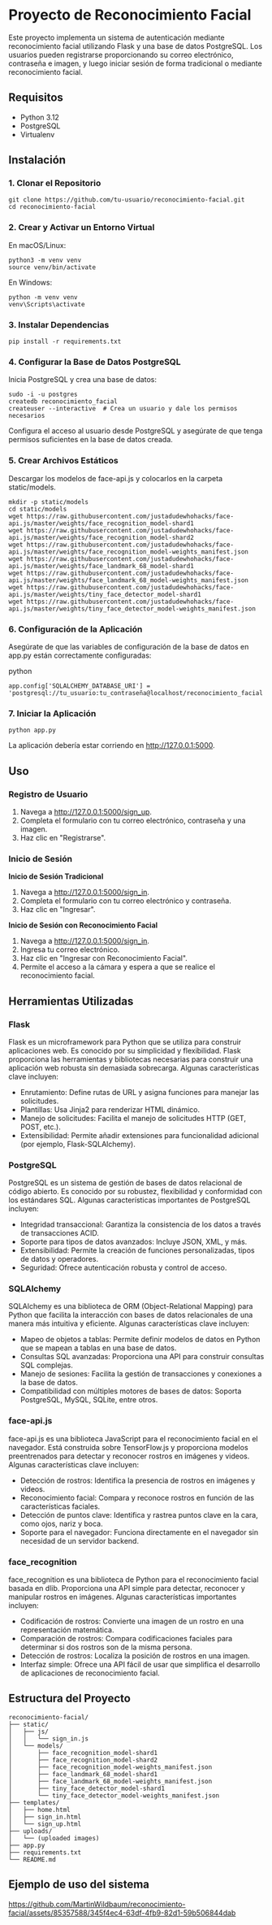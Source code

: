 # Proyecto de Reconocimiento Facial

Este proyecto implementa un sistema de autenticación mediante reconocimiento facial utilizando Flask y una base de datos PostgreSQL. Los usuarios pueden registrarse proporcionando su correo electrónico, contraseña e imagen, y luego iniciar sesión de forma tradicional o mediante reconocimiento facial.

## Requisitos

- Python 3.12
- PostgreSQL
- Virtualenv

## Instalación

### 1. Clonar el Repositorio

```
git clone https://github.com/tu-usuario/reconocimiento-facial.git
cd reconocimiento-facial
```
### 2. Crear y Activar un Entorno Virtual
En macOS/Linux:

```
python3 -m venv venv
source venv/bin/activate
```
En Windows:

```
python -m venv venv
venv\Scripts\activate
```

### 3. Instalar Dependencias

```
pip install -r requirements.txt
```

### 4. Configurar la Base de Datos PostgreSQL
Inicia PostgreSQL y crea una base de datos:

```
sudo -i -u postgres
createdb reconocimiento_facial
createuser --interactive  # Crea un usuario y dale los permisos necesarios
```
Configura el acceso al usuario desde PostgreSQL y asegúrate de que tenga permisos suficientes en la base de datos creada.

### 5. Crear Archivos Estáticos
Descargar los modelos de face-api.js y colocarlos en la carpeta static/models.

```
mkdir -p static/models
cd static/models
wget https://raw.githubusercontent.com/justadudewhohacks/face-api.js/master/weights/face_recognition_model-shard1
wget https://raw.githubusercontent.com/justadudewhohacks/face-api.js/master/weights/face_recognition_model-shard2
wget https://raw.githubusercontent.com/justadudewhohacks/face-api.js/master/weights/face_recognition_model-weights_manifest.json
wget https://raw.githubusercontent.com/justadudewhohacks/face-api.js/master/weights/face_landmark_68_model-shard1
wget https://raw.githubusercontent.com/justadudewhohacks/face-api.js/master/weights/face_landmark_68_model-weights_manifest.json
wget https://raw.githubusercontent.com/justadudewhohacks/face-api.js/master/weights/tiny_face_detector_model-shard1
wget https://raw.githubusercontent.com/justadudewhohacks/face-api.js/master/weights/tiny_face_detector_model-weights_manifest.json
```
### 6. Configuración de la Aplicación
Asegúrate de que las variables de configuración de la base de datos en app.py están correctamente configuradas:

python
```
app.config['SQLALCHEMY_DATABASE_URI'] = 'postgresql://tu_usuario:tu_contraseña@localhost/reconocimiento_facial'
```
### 7. Iniciar la Aplicación

```
python app.py
```
La aplicación debería estar corriendo en http://127.0.0.1:5000.

## Uso
### Registro de Usuario
1. Navega a http://127.0.0.1:5000/sign_up.
2. Completa el formulario con tu correo electrónico, contraseña y una imagen.
3. Haz clic en "Registrarse".
### Inicio de Sesión

**Inicio de Sesión Tradicional**
1. Navega a http://127.0.0.1:5000/sign_in.
2. Completa el formulario con tu correo electrónico y contraseña.
3. Haz clic en "Ingresar".

**Inicio de Sesión con Reconocimiento Facial**
1. Navega a http://127.0.0.1:5000/sign_in.
2. Ingresa tu correo electrónico.
3. Haz clic en "Ingresar con Reconocimiento Facial".
4. Permite el acceso a la cámara y espera a que se realice el reconocimiento facial.
## Herramientas Utilizadas
### Flask
Flask es un microframework para Python que se utiliza para construir aplicaciones web. Es conocido por su simplicidad y flexibilidad. Flask proporciona las herramientas y bibliotecas necesarias para construir una aplicación web robusta sin demasiada sobrecarga. Algunas características clave incluyen:

- Enrutamiento: Define rutas de URL y asigna funciones para manejar las solicitudes.
- Plantillas: Usa Jinja2 para renderizar HTML dinámico.
- Manejo de solicitudes: Facilita el manejo de solicitudes HTTP (GET, POST, etc.).
- Extensibilidad: Permite añadir extensiones para funcionalidad adicional (por ejemplo, Flask-SQLAlchemy).
### PostgreSQL
PostgreSQL es un sistema de gestión de bases de datos relacional de código abierto. Es conocido por su robustez, flexibilidad y conformidad con los estándares SQL. Algunas características importantes de PostgreSQL incluyen:

- Integridad transaccional: Garantiza la consistencia de los datos a través de transacciones ACID.
- Soporte para tipos de datos avanzados: Incluye JSON, XML, y más.
- Extensibilidad: Permite la creación de funciones personalizadas, tipos de datos y operadores.
- Seguridad: Ofrece autenticación robusta y control de acceso.
### SQLAlchemy
SQLAlchemy es una biblioteca de ORM (Object-Relational Mapping) para Python que facilita la interacción con bases de datos relacionales de una manera más intuitiva y eficiente. Algunas características clave incluyen:

- Mapeo de objetos a tablas: Permite definir modelos de datos en Python que se mapean a tablas en una base de datos.
- Consultas SQL avanzadas: Proporciona una API para construir consultas SQL complejas.
- Manejo de sesiones: Facilita la gestión de transacciones y conexiones a la base de datos.
- Compatibilidad con múltiples motores de bases de datos: Soporta PostgreSQL, MySQL, SQLite, entre otros.
### face-api.js
face-api.js es una biblioteca JavaScript para el reconocimiento facial en el navegador. Está construida sobre TensorFlow.js y proporciona modelos preentrenados para detectar y reconocer rostros en imágenes y videos. Algunas características clave incluyen:

- Detección de rostros: Identifica la presencia de rostros en imágenes y videos.
- Reconocimiento facial: Compara y reconoce rostros en función de las características faciales.
- Detección de puntos clave: Identifica y rastrea puntos clave en la cara, como ojos, nariz y boca.
- Soporte para el navegador: Funciona directamente en el navegador sin necesidad de un servidor backend.
### face_recognition
face_recognition es una biblioteca de Python para el reconocimiento facial basada en dlib. Proporciona una API simple para detectar, reconocer y manipular rostros en imágenes. Algunas características importantes incluyen:

- Codificación de rostros: Convierte una imagen de un rostro en una representación matemática.
- Comparación de rostros: Compara codificaciones faciales para determinar si dos rostros son de la misma persona.
- Detección de rostros: Localiza la posición de rostros en una imagen.
- Interfaz simple: Ofrece una API fácil de usar que simplifica el desarrollo de aplicaciones de reconocimiento facial.
## Estructura del Proyecto
```
reconocimiento-facial/
├── static/
│   ├── js/
│   │   └── sign_in.js
│   └── models/
│       ├── face_recognition_model-shard1
│       ├── face_recognition_model-shard2
│       ├── face_recognition_model-weights_manifest.json
│       ├── face_landmark_68_model-shard1
│       ├── face_landmark_68_model-weights_manifest.json
│       ├── tiny_face_detector_model-shard1
│       └── tiny_face_detector_model-weights_manifest.json
├── templates/
│   ├── home.html
│   ├── sign_in.html
│   └── sign_up.html
├── uploads/
│   └── (uploaded images)
├── app.py
├── requirements.txt
└── README.md
```
## Ejemplo de uso del sistema


https://github.com/MartinWildbaum/reconocimiento-facial/assets/85357588/345f4ec4-63df-4fb9-82d1-59b506844dab



